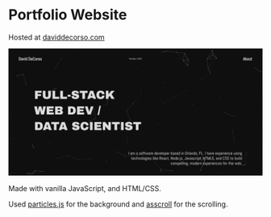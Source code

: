 # Portfolio Website
Hosted at [daviddecorso.com](https://www.daviddecorso.com/index.html)

![Website homepage](https://github.com/daviddecorso/portfolio-site-2021/blob/main/homepage_screenshot.PNG)

Made with vanilla JavaScript, and HTML/CSS.

Used [particles.js](https://github.com/VincentGarreau/particles.js/) for the background and [asscroll](https://github.com/ashthornton/asscroll) for the scrolling.
